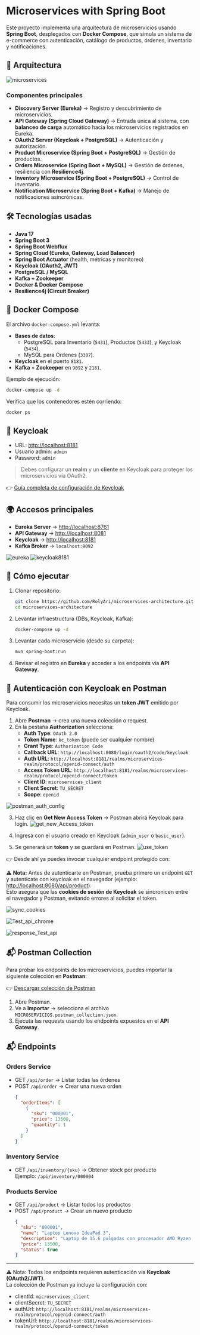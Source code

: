 # Microservices with Spring Boot  

Este proyecto implementa una arquitectura de microservicios usando **Spring Boot**, desplegados con **Docker Compose**, que simula un sistema de e-commerce con autenticación, catálogo de productos, órdenes, inventario y notificaciones.  

## 📌 Arquitectura  

![microservices](https://github.com/user-attachments/assets/356143d1-6245-4824-bf97-df24cd8d7270)

### Componentes principales  
- **Discovery Server (Eureka)** → Registro y descubrimiento de microservicios.  
- **API Gateway (Spring Cloud Gateway)** → Entrada única al sistema, con **balanceo de carga** automático hacia los microservicios registrados en Eureka.
- **OAuth2 Server (Keycloak + PostgreSQL)** → Autenticación y autorización.  
- **Product Microservice (Spring Boot + PostgreSQL)** → Gestión de productos.  
- **Orders Microservice (Spring Boot + MySQL)** → Gestión de órdenes, resiliencia con **Resilience4j**.  
- **Inventory Microservice (Spring Boot + PostgreSQL)** → Control de inventario.  
- **Notification Microservice (Spring Boot + Kafka)** → Manejo de notificaciones asincrónicas.  

## 🛠️ Tecnologías usadas  

- **Java 17**  
- **Spring Boot 3**
- **Spring Boot Webflux**
- **Spring Cloud (Eureka, Gateway, Load Balancer)**
- **Spring Boot Actuator** (health, métricas y monitoreo)    
- **Keycloak (OAuth2, JWT)**  
- **PostgreSQL / MySQL**  
- **Kafka + Zookeeper**  
- **Docker & Docker Compose**  
- **Resilience4j (Circuit Breaker)**  

## 🐳 Docker Compose  

El archivo `docker-compose.yml` levanta:  

- **Bases de datos**:  
  - PostgreSQL para Inventario (`5431`), Productos (`5433`), y Keycloak (`5434`).  
  - MySQL para Órdenes (`3307`).  
- **Keycloak** en el puerto `8181`.  
- **Kafka + Zookeeper** en `9092` y `2181`.  

Ejemplo de ejecución:  

```bash
docker-compose up -d
```

Verifica que los contenedores estén corriendo:  

```bash
docker ps
```

## 🔑 Keycloak  

- URL: [http://localhost:8181](http://localhost:8181)  
- Usuario admin: `admin`  
- Password: `admin`  

> Debes configurar un **realm** y un **cliente** en Keycloak para proteger los microservicios vía OAuth2.

👉 [Guía completa de configuración de Keycloak](./KEYCLOAK_CONFIGURATION.md)  

## 🌍 Accesos principales  

- **Eureka Server** → [http://localhost:8761](http://localhost:8761)  
- **API Gateway** → [http://localhost:8081](http://localhost:8081)  
- **Keycloak** → [http://localhost:8181](http://localhost:8181)  
- **Kafka Broker** → `localhost:9092`  

![eureka](https://github.com/user-attachments/assets/20502732-62e2-4a07-8fbf-cad9c75276e3)
![keycloak8181](https://github.com/user-attachments/assets/7242d940-e527-4216-a85a-f951a11f7f86)

## 🚀 Cómo ejecutar  

1. Clonar repositorio:  
   ```bash
   git clone https://github.com/RolyAri/microservices-architecture.git
   cd microservices-architecture
   ```

2. Levantar infraestructura (DBs, Keycloak, Kafka):  
   ```bash
   docker-compose up -d
   ```

3. Levantar cada microservicio (desde su carpeta):  
   ```bash
   mvn spring-boot:run
   ```

4. Revisar el registro en **Eureka** y acceder a los endpoints vía **API Gateway**.

## 🔑 Autenticación con Keycloak en Postman  

Para consumir los microservicios necesitas un **token JWT** emitido por Keycloak.  

1. Abre **Postman** → crea una nueva colección o request.  
2. En la pestaña **Authorization** selecciona:  
   - **Auth Type**: `OAuth 2.0`
   - **Token Name**: `kc_token` (puede ser cualquier nombre)  
   - **Grant Type**: `Authorization Code`  
   - **Callback URL**: `http://localhost:8080/login/oauth2/code/keycloak`  
   - **Auth URL**: `http://localhost:8181/realms/microservices-realm/protocol/openid-connect/auth`  
   - **Access Token URL**: `http://localhost:8181/realms/microservices-realm/protocol/openid-connect/token`  
   - **Client ID**: `microservices_client`  
   - **Client Secret**: `TU_SECRET`  
   - **Scope**: `openid`
  
![postman_auth_config](https://github.com/user-attachments/assets/de4721d5-0fca-46ff-94fa-42c2d5c7a482)

3. Haz clic en **Get New Access Token** → Postman abrirá Keycloak para login.
   ![get_new_Access_token](https://github.com/user-attachments/assets/0ace6e04-7257-4224-854f-adf47549308d)

5. Ingresa con el usuario creado en Keycloak (`admin_user` o `basic_user`).  
6. Se generará un **token** y se guardará en Postman.
  ![use_token](https://github.com/user-attachments/assets/cfbc8a00-6c8c-4180-80b6-569a7c28640a)

👉 Desde ahí ya puedes invocar cualquier endpoint protegido con:  

⚠️ **Nota:** Antes de autenticarte en Postman, prueba primero un endpoint `GET` y autenticate con keycloak en el navegador (ejemplo: [http://localhost:8080/api/product](http://localhost:8080/api/product)).  
Esto asegura que las **cookies de sesión de Keycloak** se sincronicen entre el navegador y Postman, evitando errores al solicitar el token.

![sync_cookies](https://github.com/user-attachments/assets/595b549e-3fd1-48d2-a767-2f4fc495ddff)

![Test_api_chrome](https://github.com/user-attachments/assets/b57ce8c0-fd00-44f9-9264-862fede84658)

![response_Test_api](https://github.com/user-attachments/assets/d63f26cc-a9cb-49fe-90c6-36c92d642094)

## 📬 Postman Collection  

Para probar los endpoints de los microservicios, puedes importar la siguiente colección en **Postman**:  

👉 [Descargar colección de Postman](./MICROSERVICIOS.postman_collection.json)  

1. Abre Postman.  
2. Ve a **Importar** → selecciona el archivo `MICROSERVICIOS.postman_collection.json`.  
3. Ejecuta las requests usando los endpoints expuestos en el **API Gateway**.

## 📬 Endpoints

### Orders Service
- GET `/api/order` → Listar todas las órdenes  
- POST `/api/order` → Crear una nueva orden  
  ```json
  {
    "orderItems": [
      {
        "sku": "000001",
        "price": 13500,
        "quantity": 1
      }
    ]
  }
  ```

### Inventory Service
- GET `/api/inventory/{sku}` → Obtener stock por producto  
  Ejemplo: `/api/inventory/000004`

### Products Service
- GET `/api/product` → Listar todos los productos  
- POST `/api/product` → Crear un nuevo producto  
  ```json
  {
    "sku": "000001",
    "name": "Laptop Lenovo IdeaPad 3",
    "description": "Laptop de 15.6 pulgadas con procesador AMD Ryzen 5, 8GB de RAM y 512GB SSD. Ideal para trabajo y estudio.",
    "price": 13500,
    "status": true
  }
  ```

---

⚠️ Nota: Todos los endpoints requieren autenticación vía **Keycloak (OAuth2/JWT)**.  
La colección de Postman ya incluye la configuración con:  
- clientId: `microservices_client`  
- clientSecret: `TU_SECRET`  
- authUrl: `http://localhost:8181/realms/microservices-realm/protocol/openid-connect/auth`  
- tokenUrl: `http://localhost:8181/realms/microservices-realm/protocol/openid-connect/token`  

